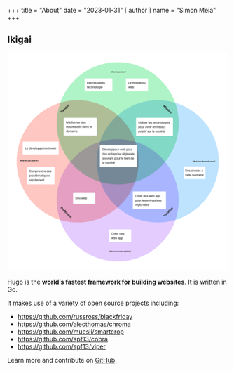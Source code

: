 +++
title = "About"
date = "2023-01-31"
[ author ]
  name = "Simon Meia"
+++

## Ikigai

![Front-end framework : Intérêt](/static/Iikigai_simon_meia.png)

Hugo is the **world’s fastest framework for building websites**. It is written in Go.

It makes use of a variety of open source projects including:

* https://github.com/russross/blackfriday
* https://github.com/alecthomas/chroma
* https://github.com/muesli/smartcrop
* https://github.com/spf13/cobra
* https://github.com/spf13/viper

Learn more and contribute on [GitHub](https://github.com/gohugoio).
